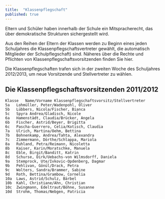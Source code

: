 ```yaml
---
title:  "Klassenpflegschaft"
published: true
---
```


Eltern und Schüler haben innerhalb der Schule ein Mitspracherecht, das über demokratische Strukturen sichergestellt wird.

Aus den Reihen der Eltern der Klassen werden zu Beginn eines jeden Schuljahres die Klassenpflegschaftsvertreter gewählt, die automatisch Mitglieder der Schulpflegschaft) sind. Näheres über die Rechte und Pflichten von Klassenpflegschaftsvorsitzenden finden Sie hier.

Die Klassenpflegschaften trafen sich in der zweiten Woche des Schuljahres 2012/2013, um neue Vorsitzende und Stellvertreter zu wählen. 


## Die Klassenpflegschaftsvorsitzenden 2011/2012

	Klasse	 Name/Vorname Klassenpflegschaftsvorsitz/Stellvertreter
	5a	 Lohmüller, Peter/Wadenpohl, Oliver
	5b	 Lübbers, Nicola/Fischer, Bianca
	5c	 Spyra Andrea/Gladisch, Nicole
	6a	 Hamenstädt, Claudia/Brücker, Angela
	6b	 Fischer, Astrid/Beyer, Brigitta
	6c	 Pascha-Guerrero, Celia/Kotisch, Claudia
	7a	 Ulrich, Martina/Oehm, Bettina
	7b	 Bohnenkamp, Andrea/Tahta, Alexandra
	7c	 Zimmermann, Dörthe/Schlappa, Mariola
	8a	 Ruhland, Petra/Reimann, Nicoletta
	8b	 Kaiser, Karin/Moratschke, Manuela
	8c	 Eble, Birgit/Banditt, Katrin
	8d	 Schurse, Dirk/Uebachs-von Wilmsdorff, Daniela
	9a	 Stemprock, Ute/Ivkovic-Opdenberg, Dagmar
	9b	 Pehlivan, Gönül/Drack, Petra
	9c	 Wolters, Sandra/Brammer, Sabine
	9d	 Roth, Bettina/Grambow, Cornelia
	10a	 Laws, Astrid/Schulz, Bärbel
	10b	 Kahl, Christiane/Ahn, Christian
	10c	 Zwingmann, Edeltraut/Böhne, Susanne
	10d	 Strohm, Thomas/Nebgen, Patricia

